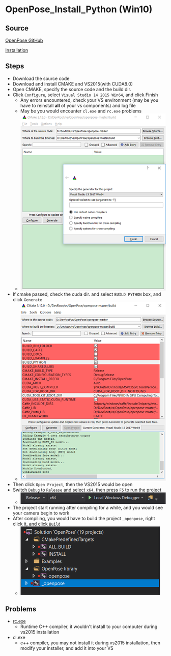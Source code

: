 # OpenPose_Install_Python (Win10)

## Source

[OpenPose GitHub](https://github.com/CMU-Perceptual-Computing-Lab/openpose)

[Installation](https://github.com/CMU-Perceptual-Computing-Lab/openpose/blob/master/doc/installation.md)

## Steps
- Download the source code
- Download and install CMAKE and VS2015(with CUDA8.0)
- Open CMAKE, specify the source code and the build dir.
- Click `Configure`, select `Visual Studio 14 2015 Win64`, and click Finish
  - Any errors encountered, check your VS environment (may be you have to reinstall **all** of your vs components) and log file
  - May be you would encounter `cl.exe` and `rc.exe` problems
  - ![cmake01](https://github.com/giker17/OpenPose_Install_Python/blob/master/openpose_install00.PNG)
- If cmake passed, check the cuda dir. and select `BUILD PYTHON` box, and click `Generate`
  - ![cmake02](https://github.com/giker17/OpenPose_Install_Python/blob/master/openpose_install01.PNG)
- Then click `Open Project`, then the VS2015 would be open
- Switch `Debug` to `Release` and select `x64`, then press `F5` to run the project
  - ![vs01](https://github.com/giker17/OpenPose_Install_Python/blob/master/openpose_install02.PNG)
- The project start running after compiling for a while, and you would see your camera begin to work
- After compiling, you would have to build the project `_openpose`, right click it, and click `Build`
  - ![vs02](https://github.com/giker17/OpenPose_Install_Python/blob/master/openpose_install03.PNG)


## Problems
- [rc.exe](https://stackoverflow.com/questions/14372706/visual-studio-cant-build-due-to-rc-exe)
  - Runtime C++ compiler, it wouldn't install to your computer during vs2015 installation
- cl.exe
  - c++ compiler, you may not install it during vs2015 installation, then modify your installer, and add it into your VS

